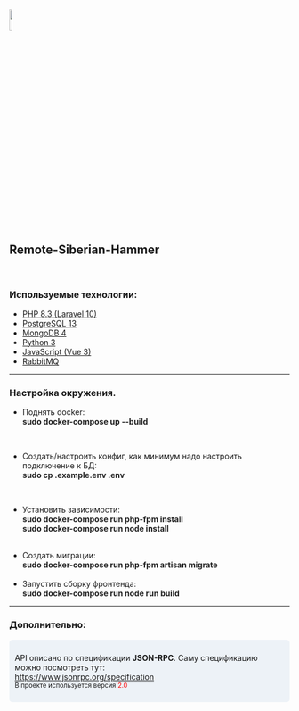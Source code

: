 <img src="https://avatars.githubusercontent.com/u/153977186?s=400&u=7268ad55ed694cec25c1467486710abb82bc9ad8&v=4" style="width: 10%">
<h2>Remote-Siberian-Hammer</h2>
<br>
<h3>Используемые технологии:</h3>
<ul>
    <li>
        <a href="#">PHP 8.3 (Laravel 10)</a>
    </li>
    <li>
        <a href="#">PostgreSQL 13</a>
    </li>
    <li>
        <a href="#">MongoDB 4</a>
    </li>
    <li>
        <a href="#">Python 3</a>
    </li>
    <li>
        <a href="#">JavaScript (Vue 3)</a>
    </li>
    <li>
        <a href="#">RabbitMQ</a>
    </li>
</ul>
<hr>
<h3>Настройка окружения.</h3>
<ul>
    <li>
        <p>
            <span>Поднять docker:</span><br>
            <b style="color: #222;">sudo docker-compose up --build</b>
        </p>
    </li>
    <br />
    <li>
        <p>
            <span>Создать/настроить конфиг, как минимум надо настроить подключение к БД:</span><br>
            <b style="color: #222;">sudo cp .example.env .env</b>
        </p>
    </li>
    <br />
    <li>
        <p>
            <span>Установить зависимости:</span><br>
            <b style="color: #222;">sudo docker-compose run php-fpm install</b><br>
            <b style="color: #222;">sudo docker-compose run node install</b><br>
        </p>
    </li>
    <br />
    <li>
        <span>Создать миграции:</span><br>
        <b style="color: #222;">sudo docker-compose run php-fpm artisan migrate</b><br>
    </li>
    <br />
    <li>
        <span>Запустить сборку фронтенда:</span><br>
        <b style="color: #222;">sudo docker-compose run node run build</b><br>
    </li>
</ul>
<hr />
<h3>Дополнительно:</h3>
<div style="padding: 0.7em;background-color: #edf2f7;border-radius: 0.4em">
    <p>
        API описано по спецификации <b>JSON-RPC</b>. Саму спецификацию можно посмотреть тут:<br />
        <a href="https://www.jsonrpc.org/specification">https://www.jsonrpc.org/specification</a><br />
        <small>В проекте используется версия <span style="color: red;">2.0</span></small>
    </p>
</div>